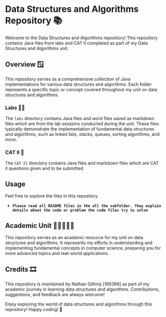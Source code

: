 # Data Structures and Algorithms Repository 📚

Welcome to the Data Structures and Algorithms repository! This repository contains Java files from labs and CAT II completed as part of my Data Structures and Algorithms unit.

## Overview 🪟

This repository serves as a comprehensive collection of Java implementations for various data structures and algorithms. Each folder represents a specific topic or concept covered throughout my unit on data structures and algorithms.

### Labs 🧪🔬

The `labs` directory contains Java files and word files saved as markdown files which are from the lab sessions conducted during the unit. These files typically demonstrate the implementation of fundamental data structures and algorithms, such as linked lists, stacks, queues, sorting algorithms, and more.

### CAT II 📑

The `CAT II` directory contains Java files and markdown files which are CAT II questions given and to be submitted.

## Usage 

Feel free to explore the files in this repository. 
- **`Please read all README files in the all the subfolder. They explain details about the code or problem the code files try to solve`**

## Academic Unit 🏫👩‍🏫👨‍🏫

This repository serves as an academic resource for my unit on data structures and algorithms. It represents my efforts in understanding and implementing fundamental concepts in computer science, preparing you for more advanced topics and real-world applications.

## Credits 🎞️

This repository is maintained by Nathan Githinji [166386] as part of my academic journey in learning data structures and algorithms. Contributions, suggestions, and feedback are always welcome!

Enjoy exploring the world of data structures and algorithms through this repository! Happy coding! 🚀
